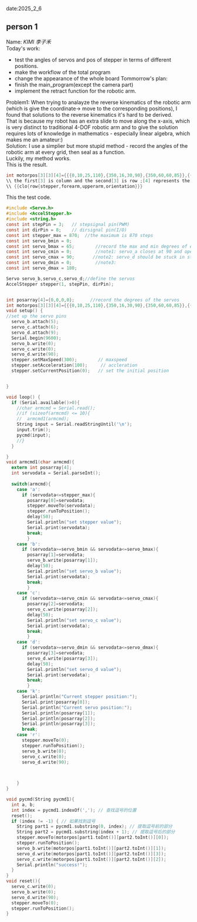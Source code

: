 date:2025_2_6

## person 1
Name: *KIMI 李子禾*  
Today's work:
- test the angles of servos and pos of stepper in terms of different positions.
- make the workflow of the total program
- change the appearance of the whole board
Tommorrow's plan:
- finish the main_program(except the camera part)
- implement the retract function for the robotic arm.

Problem1:
When trying to analayze the reverse kinematics of the robotic arm (which is give the coordinate-> move to the corresponding positions), I found that solutions to the reverse kinematics it's hard to be derived.  
That is because my robot has an extra slide to move along the x-axis, which is very distinct to traditional 4-DOF robotic arm and to give the solution requires lots of knowledge in mathematics - especially linear algebra, which makes me an amateur:)  
Solution:
I use a simplier but more stupid method - record the angles of the robotic arm at every grid, then seal as a function.  
Luckily, my method works.  
This is the result.  
```C
int motorpos[3][3][4]={{{0,10,25,110},{350,16,30,90},{350,60,60,85}},{{300,0,20,135},{600,25,34,90},{600,65,90,90}},{{400,15,30,146},{870,25,34,90},{870,65,90,90}}};
\\ the first[3] is column and the second[3] is row ;[4] represents the 3 servos and 1 stepper
\\ {{clo{row{stepper,forearm,upperarm,orientation}}}
```
This the test code.
```C
#include <Servo.h>
#include <AccelStepper.h>
#include <string.h>
const int stepPin = 3;   // stepsignal pin(PWM)
const int dirPin = 8;    // dirsignal pin(I/O)
const int stepper_max = 870;  //the maximum is 870 steps
const int servo_bmin = 0;
const int servo_bmax = 65;        //record the max and min degrees of each servo
const int servo_cmin = 0;         //note1: servo_a closes at 90 and opens at 0
const int servo_cmax = 90;       //note2: servo_d should be stuck in sth. when operating
const int servo_dmin = 0;         //note3: 
const int servo_dmax = 180;

Servo servo_b,servo_c,servo_d;//define the servos
AccelStepper stepper(1, stepPin, dirPin);


int posarray[4]={0,0,0,0};      //record the degrees of the servos
int motorpos[3][3][4]={{{0,10,25,110},{350,16,30,90},{350,60,60,85}},{{300,0,20,135},{600,25,34,90},{600,65,90,90}},{{400,15,30,146},{870,25,34,90},{870,65,90,90}}};
void setup() {
//set up the servo pins
  servo_b.attach(5);
  servo_c.attach(6);
  servo_d.attach(9);
  Serial.begin(9600);
  servo_b.write(0);
  servo_c.write(0);
  servo_d.write(90);
  stepper.setMaxSpeed(300);        // maxspeed
  stepper.setAcceleration(100);     // accleration
  stepper.setCurrentPosition(0);   // set the initial position


}

void loop() {
  if (Serial.available()>0){
    //char armcmd = Serial.read();
    //if (sizeof(armcmd) <= 10){
    //  armcmd1(armcmd);
    String input = Serial.readStringUntil('\n');
    input.trim();
    pycmd(input);
    //}
  }

}
void armcmd1(char armcmd){
  extern int posarray[4];
  int servodata = Serial.parseInt();
  
  switch(armcmd){
    case 'a':
      if (servodata<=stepper_max){
        posarray[0]=servodata;
        stepper.moveTo(servodata);
        stepper.runToPosition();
        delay(50);
        Serial.println("set stepper value");
        Serial.print(servodata);
        break;
        }
    case 'b':
      if (servodata>=servo_bmin && servodata<=servo_bmax){
        posarray[1]=servodata;
        servo_b.write(posarray[1]);
        delay(50);
        Serial.println("set servo_b value");
        Serial.print(servodata);
        break;
        }
    case 'c':
      if (servodata>=servo_cmin && servodata<=servo_cmax){
        posarray[2]=servodata;
        servo_c.write(posarray[2]);
        delay(50);
        Serial.println("set servo_c value");
        Serial.print(servodata);
        break;
        }
    case 'd':
      if (servodata>=servo_dmin && servodata<=servo_dmax){
        posarray[3]=servodata;
        servo_d.write(posarray[3]);
        delay(50);
        Serial.println("set servo_d value");
        Serial.print(servodata);
        break;
        }
    case 'k':
      Serial.println("Current stepper position:");
      Serial.print(posarray[0]);
      Serial.println("Current servo position:");
      Serial.println(posarray[1]);
      Serial.println(posarray[2]);
      Serial.println(posarray[3]);
      break;
    case 'r':
      stepper.moveTo(0);
      stepper.runToPosition();
      servo_b.write(0);
      servo_c.write(0);
      servo_d.write(90);
      


    }
}

void pycmd(String pycmd1){
  int a, b;
  int index = pycmd1.indexOf(','); // 查找逗号的位置
  reset();
  if (index != -1) { // 如果找到逗号
    String part1 = pycmd1.substring(0, index); // 提取逗号前的部分
    String part2 = pycmd1.substring(index + 1); // 提取逗号后的部分
    stepper.moveTo(motorpos[part1.toInt()][part2.toInt()][0]);
    stepper.runToPosition();
    servo_b.write(motorpos[part1.toInt()][part2.toInt()][1]);
    servo_d.write(motorpos[part1.toInt()][part2.toInt()][3]);
    servo_c.write(motorpos[part1.toInt()][part2.toInt()][2]);
    Serial.println("success!");
  }
}
void reset(){
  servo_c.write(0);
  servo_b.write(0);
  servo_d.write(90);
  stepper.moveTo(0);
  stepper.runToPosition();
}
```



